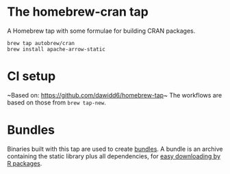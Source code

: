 # The homebrew-cran tap

A Homebrew tap with some formulae for building CRAN packages.

```
brew tap autobrew/cran
brew install apache-arrow-static
```

# CI setup

~Based on: https://github.com/dawidd6/homebrew-tap~ The workflows are based on those from `brew tap-new`.

# Bundles

Binaries built with this tap are used to create [bundles](https://github.com/autobrew/bundler). A bundle is an archive containing the static library plus all dependencies, for [easy downloading by R packages](https://github.com/autobrew/scripts).
